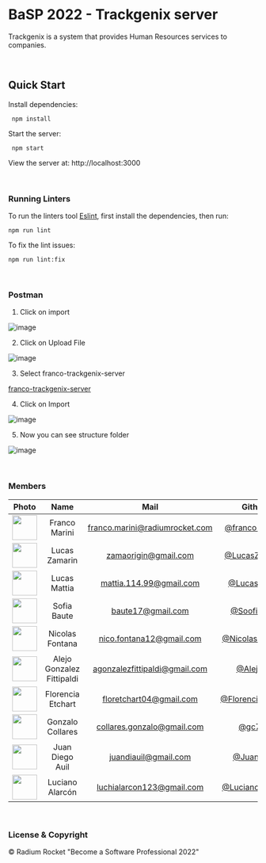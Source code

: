 # BaSP 2022 - Trackgenix server

Trackgenix is a system that provides Human Resources services to companies.

<br>

## Quick Start

Install dependencies:

```console
 npm install
```

Start the server:

```console
 npm start
```

View the server at: http://localhost:3000

<br>

### Running Linters

To run the linters tool [Eslint](https://eslint.org/), first install the dependencies, then run:

```console
npm run lint
```

To fix the lint issues:

```console
npm run lint:fix
```

<br>

### Postman

1. Click on import

![image](https://user-images.githubusercontent.com/99680487/168315149-82421a4b-c99b-4747-bc94-5543f65386ce.png)

2. Click on Upload File

![image](https://user-images.githubusercontent.com/99680487/168315771-89fe3166-4bfb-464f-91b8-e880e20c887b.png)

3. Select franco-trackgenix-server

[franco-trackgenix-server](franco-trackgenix-server.postman_collection.json)

4.  Click on Import

![image](https://user-images.githubusercontent.com/99680487/168316746-12ffbe2a-8629-4809-93d8-a403e6aa158f.png)

5. Now you can see structure folder

![image](https://user-images.githubusercontent.com/99680487/168317018-886e7d41-a7fb-4e36-bb65-1daca98f7465.png)

<br>

### Members

|                                          Photo                                           |           Name            |              Mail              |                          Github                          |
| :--------------------------------------------------------------------------------------: | :-----------------------: | :----------------------------: | :------------------------------------------------------: |
| <img src="https://avatars.githubusercontent.com/u/49521882?v=4" height="50" width="50">  |       Franco Marini       | franco.marini@radiumrocket.com |    [@franco-marini](https://github.com/franco-marini)    |
| <img src="https://avatars.githubusercontent.com/u/101294936?v=4" height="50" width="50"> |       Lucas Zamarin       |      zamaorigin@gmail.com      |     [@LucasZamarin](https://github.com/LucasZamarin)     |
| <img src="https://avatars.githubusercontent.com/u/101306525?v=4" height="50" width="50"> |       Lucas Mattia        |    mattia.114.99@gmail.com     |      [@LucasMattia](https://github.com/LucasMattia)      |
| <img src="https://avatars.githubusercontent.com/u/91097658?v=4" height="50" width="50">  |        Sofia Baute        |       baute17@gmail.com        |       [@SoofiBaute](https://github.com/SoofiBaute)       |
| <img src="https://avatars.githubusercontent.com/u/94578945?v=4" height="50" width="50">  |      Nicolas Fontana      |    nico.fontana12@gmail.com    |   [@NicolasFontana](https://github.com/NicolasFontana)   |
| <img src="https://avatars.githubusercontent.com/u/96153090?v=4" height="50" width="50">  | Alejo Gonzalez Fittipaldi | agonzalezfittipaldi@gmail.com  |          [@AlejoGF](https://github.com/AlejoGF)          |
| <img src="https://avatars.githubusercontent.com/u/101225485?v=4" height="50" width="50"> |     Florencia Etchart     |    floretchart04@gmail.com     | [@FlorenciaEtchart](https://github.com/FlorenciaEtchart) |
| <img src="https://avatars.githubusercontent.com/u/91098904?v=4" height="50" width="50">  |     Gonzalo Collares      |   collares.gonzalo@gmail.com   |            [@gc796](https://github.com/gc796)            |
| <img src="https://avatars.githubusercontent.com/u/99680487?v=4" height="50" width="50">  |      Juan Diego Auil      |      juandiauil@gmail.com      |        [@Juanoauil](https://github.com/Juanoauil)        |
| <img src="https://avatars.githubusercontent.com/u/55761846?v=4" height="50" width="50">  |      Luciano Alarcón      |   luchialarcon123@gmail.com    |   [@LucianoAlarcon](https://github.com/LucianoAlarcon)   |

<br>

### License & Copyright

© Radium Rocket "Become a Software Professional 2022"
